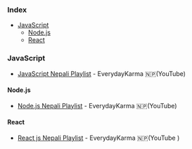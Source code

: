 ### Index

* [JavaScript](#javascript)
  * [Node.js](#nodejs)
  * [React](#react)


### JavaScript

* [JavaScript Nepali Playlist](https://www.youtube.com/playlist?list=PLckS_N3kOwFH-GCqCd6i-vPo-Z75DcOnc) - EverydayKarma 🇳🇵(YouTube)


#### Node.js

* [Node.js Nepali Playlist](https://www.youtube.com/playlist?list=PLckS_N3kOwFEJnIy0PG0zU6XjUOBGkW9x) - EverydayKarma 🇳🇵(YouTube)


#### React

* [React js Nepali Playlist](https://www.youtube.com/playlist?list=PLckS_N3kOwFHhFEmcRs8jvX7xFaRFI4H1) - EverydayKarma 🇳🇵(YouTube
)

